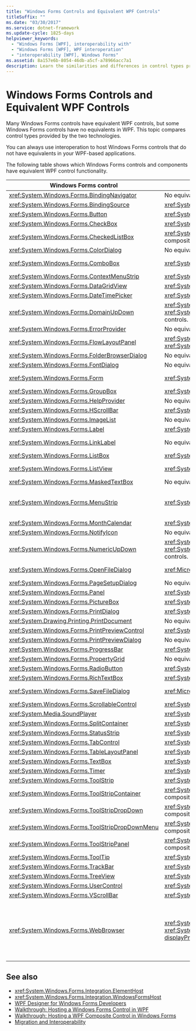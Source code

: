 ```yaml
---
title: "Windows Forms Controls and Equivalent WPF Controls"
titleSuffix: ""
ms.date: "03/30/2017"
ms.service: dotnet-framework
ms.update-cycle: 1825-days
helpviewer_keywords:
  - "Windows Forms [WPF], interoperability with"
  - "Windows Forms [WPF], WPF interoperation"
  - "interoperability [WPF], Windows Forms"
ms.assetid: 8a157e6b-8054-46db-a5cf-a78966acc7a1
description: Learn the similarities and differences in control types provided by Windows Forms Controls and equivalent WPF controls.
---
```

# Windows Forms Controls and Equivalent WPF Controls

Many Windows Forms controls have equivalent WPF controls, but some Windows Forms controls have no equivalents in WPF. This topic compares control types provided by the two technologies.

You can always use interoperation to host Windows Forms controls that do not have equivalents in your WPF-based applications.

The following table shows which Windows Forms controls and components have equivalent WPF control functionality.

|Windows Forms control|WPF equivalent control|Remarks|
|---------------------------|----------------------------|-------------|
|<xref:System.Windows.Forms.BindingNavigator>|No equivalent control.||
|<xref:System.Windows.Forms.BindingSource>|<xref:System.Windows.Data.CollectionViewSource>||
|<xref:System.Windows.Forms.Button>|<xref:System.Windows.Controls.Button>||
|<xref:System.Windows.Forms.CheckBox>|<xref:System.Windows.Controls.CheckBox>||
|<xref:System.Windows.Forms.CheckedListBox>|<xref:System.Windows.Controls.ListBox> with composition.||
|<xref:System.Windows.Forms.ColorDialog>|No equivalent control.||
|<xref:System.Windows.Forms.ComboBox>|<xref:System.Windows.Controls.ComboBox>|<xref:System.Windows.Controls.ComboBox> does not support auto-complete.|
|<xref:System.Windows.Forms.ContextMenuStrip>|<xref:System.Windows.Controls.ContextMenu>||
|<xref:System.Windows.Forms.DataGridView>|<xref:System.Windows.Controls.DataGrid>||
|<xref:System.Windows.Forms.DateTimePicker>|<xref:System.Windows.Controls.DatePicker>||
|<xref:System.Windows.Forms.DomainUpDown>|<xref:System.Windows.Controls.TextBox> and two <xref:System.Windows.Controls.Primitives.RepeatButton> controls.||
|<xref:System.Windows.Forms.ErrorProvider>|No equivalent control.||
|<xref:System.Windows.Forms.FlowLayoutPanel>|<xref:System.Windows.Controls.WrapPanel> or <xref:System.Windows.Controls.StackPanel>||
|<xref:System.Windows.Forms.FolderBrowserDialog>|No equivalent control.||
|<xref:System.Windows.Forms.FontDialog>|No equivalent control.||
|<xref:System.Windows.Forms.Form>|<xref:System.Windows.Window>|<xref:System.Windows.Window> does not support child windows.|
|<xref:System.Windows.Forms.GroupBox>|<xref:System.Windows.Controls.GroupBox>||
|<xref:System.Windows.Forms.HelpProvider>|No equivalent control.|No F1 Help. "What's This" Help is replaced by ToolTips.|
|<xref:System.Windows.Forms.HScrollBar>|<xref:System.Windows.Controls.Primitives.ScrollBar>|Scrolling is built into container controls.|
|<xref:System.Windows.Forms.ImageList>|No equivalent control.||
|<xref:System.Windows.Forms.Label>|<xref:System.Windows.Controls.Label>||
|<xref:System.Windows.Forms.LinkLabel>|No equivalent control.|You can use the <xref:System.Windows.Documents.Hyperlink> class to host hyperlinks within flow content.|
|<xref:System.Windows.Forms.ListBox>|<xref:System.Windows.Controls.ListBox>||
|<xref:System.Windows.Forms.ListView>|<xref:System.Windows.Controls.ListView>|The <xref:System.Windows.Controls.ListView> control provides a read-only details view.|
|<xref:System.Windows.Forms.MaskedTextBox>|No equivalent control.||
|<xref:System.Windows.Forms.MenuStrip>|<xref:System.Windows.Controls.Menu>|<xref:System.Windows.Controls.Menu> control styling can approximate the behavior and appearance of the <xref:System.Windows.Forms.ToolStripProfessionalRenderer?displayProperty=nameWithType> class.|
|<xref:System.Windows.Forms.MonthCalendar>|<xref:System.Windows.Controls.Calendar>||
|<xref:System.Windows.Forms.NotifyIcon>|No equivalent control.||
|<xref:System.Windows.Forms.NumericUpDown>|<xref:System.Windows.Controls.TextBox> and two <xref:System.Windows.Controls.Primitives.RepeatButton> controls.||
|<xref:System.Windows.Forms.OpenFileDialog>|<xref:Microsoft.Win32.OpenFileDialog>|The <xref:Microsoft.Win32.OpenFileDialog> class is a WPF wrapper around the Win32 control.|
|<xref:System.Windows.Forms.PageSetupDialog>|No equivalent control.||
|<xref:System.Windows.Forms.Panel>|<xref:System.Windows.Controls.Canvas>||
|<xref:System.Windows.Forms.PictureBox>|<xref:System.Windows.Controls.Image>||
|<xref:System.Windows.Forms.PrintDialog>|<xref:System.Windows.Controls.PrintDialog>||
|<xref:System.Drawing.Printing.PrintDocument>|No equivalent control.||
|<xref:System.Windows.Forms.PrintPreviewControl>|<xref:System.Windows.Controls.DocumentViewer>||
|<xref:System.Windows.Forms.PrintPreviewDialog>|No equivalent control.||
|<xref:System.Windows.Forms.ProgressBar>|<xref:System.Windows.Controls.ProgressBar>||
|<xref:System.Windows.Forms.PropertyGrid>|No equivalent control.||
|<xref:System.Windows.Forms.RadioButton>|<xref:System.Windows.Controls.RadioButton>||
|<xref:System.Windows.Forms.RichTextBox>|<xref:System.Windows.Controls.RichTextBox>||
|<xref:System.Windows.Forms.SaveFileDialog>|<xref:Microsoft.Win32.SaveFileDialog>|The <xref:Microsoft.Win32.SaveFileDialog> class is a WPF wrapper around the Win32 control.|
|<xref:System.Windows.Forms.ScrollableControl>|<xref:System.Windows.Controls.ScrollViewer>||
|<xref:System.Media.SoundPlayer>|<xref:System.Windows.Media.MediaPlayer>||
|<xref:System.Windows.Forms.SplitContainer>|<xref:System.Windows.Controls.GridSplitter>||
|<xref:System.Windows.Forms.StatusStrip>|<xref:System.Windows.Controls.Primitives.StatusBar>||
|<xref:System.Windows.Forms.TabControl>|<xref:System.Windows.Controls.TabControl>||
|<xref:System.Windows.Forms.TableLayoutPanel>|<xref:System.Windows.Controls.Grid>||
|<xref:System.Windows.Forms.TextBox>|<xref:System.Windows.Controls.TextBox>||
|<xref:System.Windows.Forms.Timer>|<xref:System.Windows.Threading.DispatcherTimer>||
|<xref:System.Windows.Forms.ToolStrip>|<xref:System.Windows.Controls.ToolBar>||
|<xref:System.Windows.Forms.ToolStripContainer>|<xref:System.Windows.Controls.ToolBar> with composition.||
|<xref:System.Windows.Forms.ToolStripDropDown>|<xref:System.Windows.Controls.ToolBar> with composition.||
|<xref:System.Windows.Forms.ToolStripDropDownMenu>|<xref:System.Windows.Controls.ToolBar> with composition.||
|<xref:System.Windows.Forms.ToolStripPanel>|<xref:System.Windows.Controls.ToolBar> with composition.||
|<xref:System.Windows.Forms.ToolTip>|<xref:System.Windows.Controls.ToolTip>||
|<xref:System.Windows.Forms.TrackBar>|<xref:System.Windows.Controls.Slider>||
|<xref:System.Windows.Forms.TreeView>|<xref:System.Windows.Controls.TreeView>||
|<xref:System.Windows.Forms.UserControl>|<xref:System.Windows.Controls.UserControl>||
|<xref:System.Windows.Forms.VScrollBar>|<xref:System.Windows.Controls.Primitives.ScrollBar>|Scrolling is built into container controls.|
|<xref:System.Windows.Forms.WebBrowser>|<xref:System.Windows.Controls.Frame>, <xref:System.Windows.Controls.WebBrowser?displayProperty=nameWithType>|The <xref:System.Windows.Controls.Frame> control can host HTML pages.<br /><br /> Starting in the .NET Framework 3.5 SP1, the <xref:System.Windows.Controls.WebBrowser?displayProperty=nameWithType> control can host HTML pages and also backs the <xref:System.Windows.Controls.Frame> control.|

## See also

- <xref:System.Windows.Forms.Integration.ElementHost>
- <xref:System.Windows.Forms.Integration.WindowsFormsHost>
- [WPF Designer for Windows Forms Developers](/previous-versions/visualstudio/visual-studio-2010/cc165605(v=vs.100))
- [Walkthrough: Hosting a Windows Forms Control in WPF](walkthrough-hosting-a-windows-forms-control-in-wpf.md)
- [Walkthrough: Hosting a WPF Composite Control in Windows Forms](walkthrough-hosting-a-wpf-composite-control-in-windows-forms.md)
- [Migration and Interoperability](migration-and-interoperability.md)
